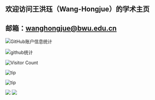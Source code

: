 ## 欢迎访问王洪珏（Wang-Hongjue）的学术主页
## 邮箱：wanghongjue@bwu.edu.cn

![GitHub账户信息统计](https://github-stats.ubrong.com/api?username=wang448721577&show_icons=true) 


![github统计](https://stats.justsong.cn/api/github?username=wang448721577&lang=zh-CN)

![Visitor Count](https://profile-counter.glitch.me/{wang448721577}/count.svg)

![tip](https://badgen.net/badge/MATLAB/2023/orange?icon=MATLAB)

![tip](https://badgen.net/badge/python/3.1.6/green?icon=packagephobia)

<p>
  <img src="https://img.shields.io/static/v1?label=Program&message=Python&color=blue"/>
<a href="CSDN主页"><img src="https://img.shields.io/static/v1](https://blog.csdn.net/u012167761?spm=1000.2115.3001.5343?label=Blog&message=CSDN&color=red"/></a>
</p>
